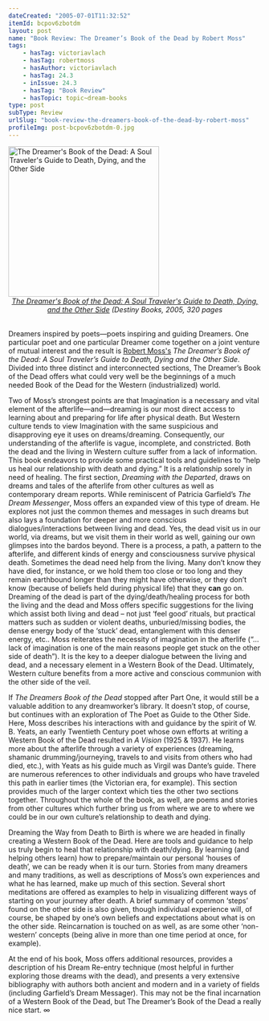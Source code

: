 ```yaml
---
dateCreated: "2005-07-01T11:32:52"
itemId: bcpov6zbotdm
layout: post
name: "Book Review: The Dreamer’s Book of the Dead by Robert Moss"
tags:
    - hasTag: victoriavlach
    - hasTag: robertmoss
    - hasAuthor: victoriavlach
    - hasTag: 24.3
    - inIssue: 24.3
    - hasTag: "Book Review"
    - hasTopic: topic~dream-books
type: post
subType: Review
urlSlug: "book-review-the-dreamers-book-of-the-dead-by-robert-moss"
profileImg: post-bcpov6zbotdm-0.jpg
---
```


<a href="https://www.amazon.com/Dreamers-Book-Dead-Travelers-Guide/dp/1594770379">
<img src="../images/post-bcpov6zbotdm-0.jpg" alt="The Dreamer's Book of the Dead: A Soul Traveler's Guide to Death, Dying, and the Other Side" width="300" height="auto"/>
</a>
<!--nopreview--><div class="caption" style="text-align: center;"><i><a href="https://www.amazon.com/Dreamers-Book-Dead-Travelers-Guide/dp/1594770379">The Dreamer's Book of the Dead: A Soul Traveler's Guide to Death, Dying, and the Other Side</a> (Destiny Books, 2005, 320 pages</i></div><!--/nopreview-->

<br>

Dreamers inspired by poets—poets inspiring and guiding Dreamers. One particular poet and one particular Dreamer come together on a joint venture of mutual interest and the result is [Robert Moss's](../@robertmoss) _The Dreamer’s Book of the Dead: A Soul Traveler’s Guide to Death, Dying and the Other Side_. Divided into three distinct and interconnected sections, The Dreamer’s Book of the Dead offers what could very well be the beginnings of a much needed Book of the Dead for the Western (industrialized) world.

Two of Moss’s strongest points are that Imagination is a necessary and vital element of the afterlife—and—dreaming is our most direct access to learning about and preparing for life after physical death. But Western culture tends to view Imagination with the same suspicious and disapproving eye it uses on dreams/dreaming. Consequently, our understanding of the afterlife is vague, incomplete, and constricted. Both the dead and the living in Western culture suffer from a lack of information. This book endeavors to provide some practical tools and guidelines to “help us heal our relationship with death and dying.” It is a relationship sorely in need of healing. The first section, _Dreaming with the Departed_, draws on dreams and tales of the afterlife from other cultures as well as contemporary dream reports. While reminiscent of Patricia Garfield’s _The Dream Messenger_, Moss offers an expanded view of this type of dream. He explores not just the common themes and messages in such dreams but also lays a foundation for deeper and more conscious dialogues/interactions between living and dead. Yes, the dead visit us in our world, via dreams, but we visit them in their world as well, gaining our own glimpses into the bardos beyond. There is a process, a path, a pattern to the afterlife, and different kinds of energy and consciousness survive physical death. Sometimes the dead need help from the living. Many don’t know they have died, for instance, or we hold them too close or too long and they remain earthbound longer than they might have otherwise, or they don’t know (because of beliefs held during physical life) that they **can** go on. Dreaming of the dead is part of the dying/death/healing process for both the living and the dead and Moss offers specific suggestions for the living which assist both living and dead – not just ‘feel good’ rituals, but practical matters such as sudden or violent deaths, unburied/missing bodies, the dense energy body of the ‘stuck’ dead, entanglement with this denser energy, etc.. Moss reiterates the necessity of imagination in the afterlife (“…lack of imagination is one of the main reasons people get stuck on the other side of death”). It is the key to a deeper dialogue between the living and dead, and a necessary element in a Western Book of the Dead. Ultimately, Western culture benefits from a more active and conscious communion with the other side of the veil.

If _The Dreamers Book of the Dead_ stopped after Part One, it would still be a valuable addition to any dreamworker’s library. It doesn’t stop, of course, but continues with an exploration of The Poet as Guide to the Other Side. Here, Moss describes his interactions with and guidance by the spirit of W. B. Yeats, an early Twentieth Century poet whose own efforts at writing a Western Book of the Dead resulted in _A Vision_ (1925 & 1937). He learns more about the afterlife through a variety of experiences (dreaming, shamanic drumming/journeying, travels to and visits from others who had died, etc.), with Yeats as his guide much as Virgil was Dante’s guide. There are numerous references to other individuals and groups who have traveled this path in earlier times (the Victorian era, for example). This section provides much of the larger context which ties the other two sections together. Throughout the whole of the book, as well, are poems and stories from other cultures which further bring us from where we are to where we could be in our own culture’s relationship to death and dying.

Dreaming the Way from Death to Birth is where we are headed in finally creating a Western Book of the Dead. Here are tools and guidance to help us truly begin to heal that relationship with death/dying. By learning (and helping others learn) how to prepare/maintain our personal ‘houses of death’, we can be ready when it is our turn. Stories from many dreamers and many traditions, as well as descriptions of Moss’s own experiences and what he has learned, make up much of this section. Several short meditations are offered as examples to help in visualizing different ways of starting on your journey after death. A brief summary of common ‘steps’ found on the other side is also given, though individual experience will, of course, be shaped by one’s own beliefs and expectations about what is on the other side. Reincarnation is touched on as well, as are some other ‘non-western’ concepts (being alive in more than one time period at once, for example).

At the end of his book, Moss offers additional resources, provides a description of his Dream Re-entry technique (most helpful in further exploring those dreams with the dead), and presents a very extensive bibliography with authors both ancient and modern and in a variety of fields (including Garfield’s Dream Messager). This may not be the final incarnation of a Western Book of the Dead, but The Dreamer’s Book of the Dead a really nice start. ∞

